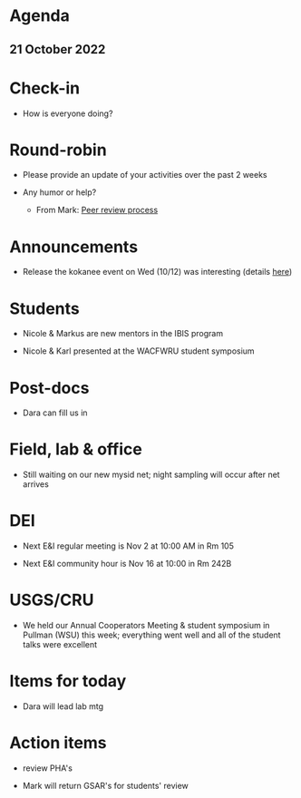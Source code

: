 # Agenda

## 21 October 2022


# Check-in

* How is everyone doing?


# Round-robin

* Please provide an update of your activities over the past 2 weeks

* Any humor or help?
    * From Mark: [Peer review process](https://twitter.com/dendromecon27/status/1583215313742483456)


# Announcements

* Release the kokanee event on Wed (10/12) was interesting (details [here]([https://www.lakesammamishrefuge.org/upcoming-events/event-one-n5g6s-hbp8y-pxhj9-tnc7w-n3hdt-84f26-p9ewl-2w5fn-pyppc-zcxr2](https://www.seattletimes.com/seattle-news/environment/a-lake-sammamish-salmon-species-has-dwindled-can-this-emergency-hatchery-effort-save-them/)))


# Students

* Nicole & Markus are new mentors in the IBIS program

* Nicole & Karl presented at the WACFWRU student symposium


# Post-docs

* Dara can fill us in


# Field, lab & office

* Still waiting on our new mysid net; night sampling will occur after net arrives


# DEI

* Next E&I regular meeting is Nov 2 at 10:00 AM in Rm 105

* Next E&I community hour is Nov 16 at 10:00 in Rm 242B



# USGS/CRU

* We held our Annual Cooperators Meeting & student symposium in Pullman (WSU) this week; everything went well and all of the student talks were excellent


# Items for today

* Dara will lead lab mtg


# Action items

* review PHA's

* Mark will return GSAR's for students' review

